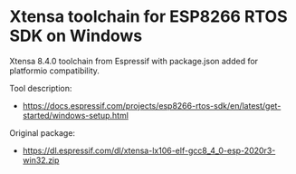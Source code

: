 # Xtensa toolchain for ESP8266 RTOS SDK on Windows

Xtensa 8.4.0 toolchain from Espressif with package.json added for platformio compatibility.

Tool description:
* https://docs.espressif.com/projects/esp8266-rtos-sdk/en/latest/get-started/windows-setup.html

Original package:
* https://dl.espressif.com/dl/xtensa-lx106-elf-gcc8_4_0-esp-2020r3-win32.zip
